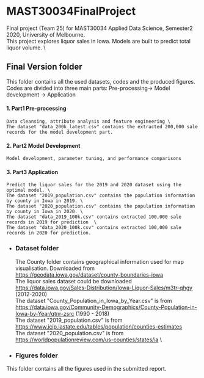# MAST30034FinalProject #
Final project (Team 25) for MAST30034 Applied Data Science, Semester2 2020, University of Melbourne. \
This project explores liquor sales in Iowa. Models are built to predict total liquor volume. \
## Final Version folder ###
This folder contains all the used datasets, codes and the produced figures. 
Codes are divided into three main parts: Pre-processing-> Model development -> Application
  #### 1. Part1 Pre-processing 
    Data cleansing, attribute analysis and feature engineering \
    The dataset "data_200k_latest.csv" contains the extracted 200,000 sale records for the model development part. 
  #### 2. Part2 Model Development 
    Model development, parameter tuning, and performance comparisons
  #### 3. Part3 Application 
    Predict the liquor sales for the 2019 and 2020 dataset using the optimal model. \
    The dataset "2019_population.csv" contains the population information by county in Iowa in 2019. \
    The dataset "2020_population.csv" contains the population information by county in Iowa in 2020. \
    The dataset "data_2019_100k.csv" contains extracted 100,000 sale records in 2019 for prediction  \
    The dataset "data_2020_100k.csv" contains extracted 100,000 sale records in 2020 for prediction.  
* ### Dataset folder ###
  The County folder contains geographical information used for map visualisation. Downloaded from https://geodata.iowa.gov/dataset/county-boundaries-iowa \
  The liquor sales dataset could be downloaded https://data.iowa.gov/Sales-Distribution/Iowa-Liquor-Sales/m3tr-qhgy (2012-2020) \
  The dataset "County_Population_in_Iowa_by_Year.csv" is from  https://data.iowa.gov/Community-Demographics/County-Population-in-Iowa-by-Year/qtnr-zsrc (1990 - 2018) \
  The dataset "2019_population.csv" is from https://www.icip.iastate.edu/tables/population/counties-estimates \
  The dataset "2020_population.csv" is from https://worldpopulationreview.com/us-counties/states/ia \
* ### Figures folder ###
This folder contains all the figures used in the submitted report. 
